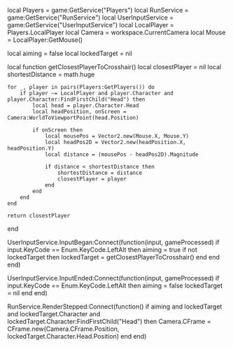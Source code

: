 local Players = game:GetService("Players")
local RunService = game:GetService("RunService")
local UserInputService = game:GetService("UserInputService")
local LocalPlayer = Players.LocalPlayer
local Camera = workspace.CurrentCamera
local Mouse = LocalPlayer:GetMouse()

local aiming = false
local lockedTarget = nil

local function getClosestPlayerToCrosshair()
    local closestPlayer = nil
    local shortestDistance = math.huge
    
    for _, player in pairs(Players:GetPlayers()) do
        if player ~= LocalPlayer and player.Character and player.Character:FindFirstChild("Head") then
            local head = player.Character.Head
            local headPosition, onScreen = Camera:WorldToViewportPoint(head.Position)
            
            if onScreen then
                local mousePos = Vector2.new(Mouse.X, Mouse.Y)
                local headPos2D = Vector2.new(headPosition.X, headPosition.Y)
                local distance = (mousePos - headPos2D).Magnitude
                
                if distance < shortestDistance then
                    shortestDistance = distance
                    closestPlayer = player
                end
            end
        end
    end
    
    return closestPlayer
end

UserInputService.InputBegan:Connect(function(input, gameProcessed)
    if input.KeyCode == Enum.KeyCode.LeftAlt then
        aiming = true
        if not lockedTarget then
            lockedTarget = getClosestPlayerToCrosshair()
        end
    end
end)

UserInputService.InputEnded:Connect(function(input, gameProcessed)
    if input.KeyCode == Enum.KeyCode.LeftAlt then
        aiming = false
        lockedTarget = nil
    end
end)

RunService.RenderStepped:Connect(function()
    if aiming and lockedTarget and lockedTarget.Character and lockedTarget.Character:FindFirstChild("Head") then
        Camera.CFrame = CFrame.new(Camera.CFrame.Position, lockedTarget.Character.Head.Position)
    end
end)
